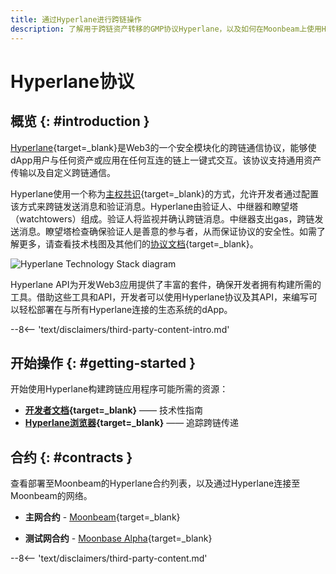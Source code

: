 ```yaml
---
title: 通过Hyperlane进行跨链操作
description: 了解用于跨链资产转移的GMP协议Hyperlane，以及如何在Moonbeam上使用Hyperlane开始构建跨链应用程序。
---
```


# Hyperlane协议

## 概览 {: #introduction }

[Hyperlane](https://hyperlane.xyz){target=_blank}是Web3的一个安全模块化的跨链通信协议，能够使dApp用户与任何资产或应用在任何互连的链上一键式交互。该协议支持通用资产传输以及自定义跨链通信。

Hyperlane使用一个称为[主权共识](https://docs.hyperlane.xyz/hyperlane-docs-1/protocol/security/sovereign-consensus){target=_blank}的方式，允许开发者通过配置该方式来跨链发送消息和验证消息。Hyperlane由验证人、中继器和瞭望塔（watchtowers）组成。验证人将监视并确认跨链消息。中继器支出gas，跨链发送消息。瞭望塔检查确保验证人是善意的参与者，从而保证协议的安全性。如需了解更多，请查看技术栈图及其他们的[协议文档](https://docs.hyperlane.xyz/hyperlane-docs-1/protocol/overview){target=_blank}。

![Hyperlane Technology Stack diagram](/images/builders/interoperability/protocols/hyperlane/hyperlane-1.png)

Hyperlane API为开发Web3应用提供了丰富的套件，确保开发者拥有构建所需的工具。借助这些工具和API，开发者可以使用Hyperlane协议及其API，来编写可以轻松部署在与所有Hyperlane连接的生态系统的dApp。

--8<-- 'text/disclaimers/third-party-content-intro.md'

## 开始操作 {: #getting-started }

开始使用Hyperlane构建跨链应用程序可能所需的资源：

- **[开发者文档](https://docs.hyperlane.xyz/hyperlane-docs-1/introduction/readme){target=_blank}** —— 技术性指南
- **[Hyperlane浏览器](https://explorer.hyperlane.xyz/){target=_blank}** —— 追踪跨链传递

## 合约 {: #contracts }

查看部署至Moonbeam的Hyperlane合约列表，以及通过Hyperlane连接至Moonbeam的网络。

- **主网合约** - [Moonbeam](https://docs.hyperlane.xyz/hyperlane-docs-1/developers-faq-and-troubleshooting/addresses#mainnet){target=_blank}

- **测试网合约** - [Moonbase Alpha](https://docs.hyperlane.xyz/hyperlane-docs-1/developers-faq-and-troubleshooting/addresses#testnet2){target=_blank}

--8<-- 'text/disclaimers/third-party-content.md'